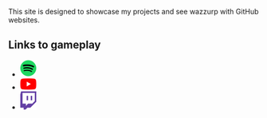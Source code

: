 This site is designed to showcase my projects and see wazzurp with GitHub websites.

## Links to gameplay
- [![Spotify](32px-Spotify_icon.svg.png)](https://open.spotify.com/user/2254or727cyembof3r6cief6a?si=0d77e50165b64071)
- [![Youtube](32px-YouTube_full-color_icon_(2017).svg.png)](https://www.youtube.com/@dylancallahan665)
- [![Twitch](32px-Twitch_icon_2012.svg.png)](https://www.twitch.tv/dldo121213)
